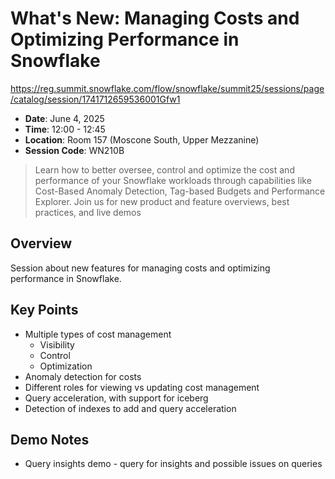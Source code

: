 # What's New: Managing Costs and Optimizing Performance in Snowflake

https://reg.summit.snowflake.com/flow/snowflake/summit25/sessions/page/catalog/session/1741712659536001Gfw1

- **Date**: June 4, 2025
- **Time**: 12:00 - 12:45
- **Location**: Room 157 (Moscone South, Upper Mezzanine)
- **Session Code**: WN210B

> Learn how to better oversee, control and optimize the cost and performance of your Snowflake workloads through capabilities like Cost-Based Anomaly Detection, Tag-based Budgets and Performance Explorer. Join us for new product and feature overviews, best practices, and live demos

## Overview

Session about new features for managing costs and optimizing performance in Snowflake.

## Key Points

- Multiple types of cost management
  - Visibility
  - Control
  - Optimization
- Anomaly detection for costs
- Different roles for viewing vs updating cost management
- Query acceleration, with support for iceberg
- Detection of indexes to add and query acceleration

## Demo Notes

- Query insights demo - query for insights and possible issues on queries
